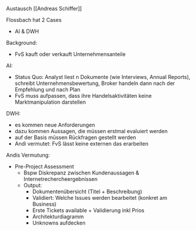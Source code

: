 Austausch [[Andreas Schiffer]]

Flossbach hat 2 Cases
- AI & DWH

Background:
- FvS kauft oder verkauft Unternehmensanteile

AI:
- Status Quo: Analyst liest n Dokumente (wie Interviews, Annual Reports), schreibt Unternehmensbewertung, Broker handeln dann nach der Empfehlung und nach Plan
- FvS muss aufpassen, dass ihre Handelsaktivitäten keine Marktmanipulation darstellen


DWH:
- es kommen neue Anforderungen
- dazu kommen Aussagen, die müssen erstmal evaluiert werden
- auf der Basis müssen Rückfragen gestellt werden
- Andi vermutet: FvS lässt keine externen das erarbeiten

Andis Vermutung:
- Pre-Project Assessment
	- Bspw Diskrepanz zwischen Kundenaussagen & Internetrechercheergebnissen
	- Output:
		- Dokumentenübersicht (Titel + Beschreibung)
		- Validiert: Welche Issues werden bearbeitet (konkret am Business)
		- Erste Tickets available + Validierung inkl Prios
		- Architekturdiagramm
		- Unknowns aufdecken